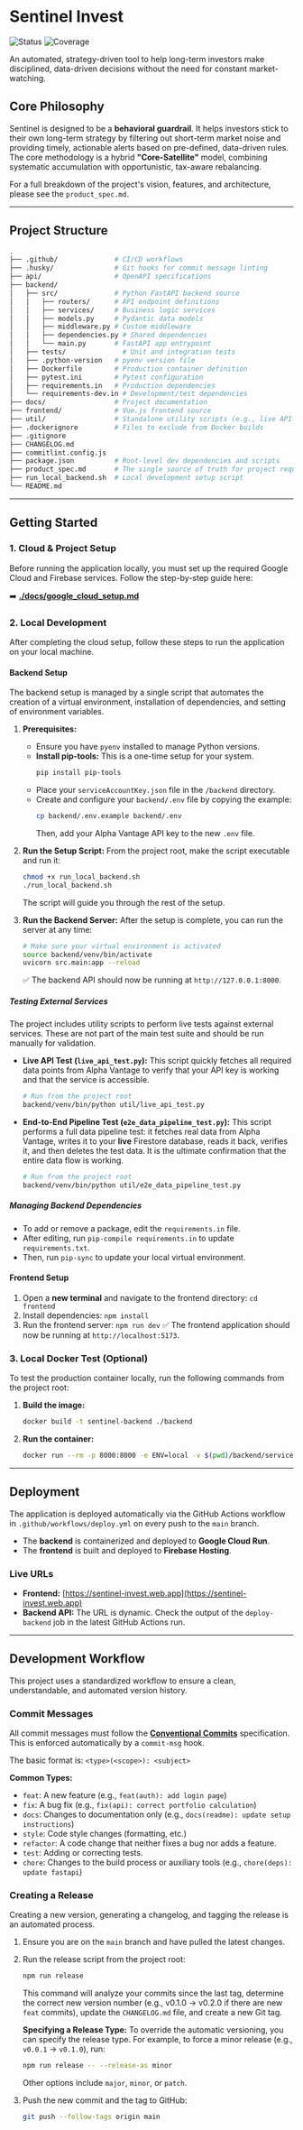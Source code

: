 # Sentinel Invest 

![Status](https://img.shields.io/badge/status-Work%20In%20Progress-orange) ![Coverage](https://img.shields.io/badge/coverage-78%25-green)

An automated, strategy-driven tool to help long-term investors make disciplined, data-driven decisions without the need for constant market-watching.

## Core Philosophy

Sentinel is designed to be a **behavioral guardrail**. It helps investors stick to their own long-term strategy by filtering out short-term market noise and providing timely, actionable alerts based on pre-defined, data-driven rules. The core methodology is a hybrid **"Core-Satellite"** model, combining systematic accumulation with opportunistic, tax-aware rebalancing.

For a full breakdown of the project's vision, features, and architecture, please see the `product_spec.md`.

---

## Project Structure

```bash
.
├── .github/              # CI/CD workflows
├── .husky/               # Git hooks for commit message linting
├── api/                  # OpenAPI specifications
├── backend/
│   ├── src/              # Python FastAPI backend source
│   │   ├── routers/      # API endpoint definitions
│   │   ├── services/     # Business logic services
│   │   ├── models.py     # Pydantic data models
│   │   ├── middleware.py # Custom middleware
│   │   ├── dependencies.py # Shared dependencies
│   │   └── main.py       # FastAPI app entrypoint
│   ├── tests/              # Unit and integration tests
│   ├── .python-version   # pyenv version file
│   ├── Dockerfile        # Production container definition
│   ├── pytest.ini        # Pytest configuration
│   ├── requirements.in   # Production dependencies
│   └── requirements-dev.in # Development/test dependencies
├── docs/                 # Project documentation
├── frontend/             # Vue.js frontend source
├── util/                 # Standalone utility scripts (e.g., live API tests)
├── .dockerignore         # Files to exclude from Docker builds
├── .gitignore
├── CHANGELOG.md
├── commitlint.config.js
├── package.json          # Root-level dev dependencies and scripts
├── product_spec.md       # The single source of truth for project requirements
├── run_local_backend.sh  # Local development setup script
└── README.md
``` 

---

## Getting Started

### 1. Cloud & Project Setup

Before running the application locally, you must set up the required Google Cloud and Firebase services. Follow the step-by-step guide here:

➡️ **[./docs/google_cloud_setup.md](./docs/google_cloud_setup.md)**

### 2. Local Development

After completing the cloud setup, follow these steps to run the application on your local machine.

#### Backend Setup
The backend setup is managed by a single script that automates the creation of a virtual environment, installation of dependencies, and setting of environment variables.

1.  **Prerequisites:**
    - Ensure you have `pyenv` installed to manage Python versions.
    - **Install pip-tools:** This is a one-time setup for your system.
      ```bash
      pip install pip-tools
      ```
    - Place your `serviceAccountKey.json` file in the `/backend` directory.
    - Create and configure your `backend/.env` file by copying the example:
      ```bash
      cp backend/.env.example backend/.env
      ```
      Then, add your Alpha Vantage API key to the new `.env` file.

2.  **Run the Setup Script:**
    From the project root, make the script executable and run it:
    ```bash
    chmod +x run_local_backend.sh
    ./run_local_backend.sh
    ```
    The script will guide you through the rest of the setup.

3.  **Run the Backend Server:**
    After the setup is complete, you can run the server at any time:
    ```bash
    # Make sure your virtual environment is activated
    source backend/venv/bin/activate
    uvicorn src.main:app --reload
    ```
    ✅ The backend API should now be running at `http://127.0.0.1:8000`.

##### Testing External Services
The project includes utility scripts to perform live tests against external services. These are not part of the main test suite and should be run manually for validation.

- **Live API Test (`live_api_test.py`):**
  This script quickly fetches all required data points from Alpha Vantage to verify that your API key is working and that the service is accessible.
  ```bash
  # Run from the project root
  backend/venv/bin/python util/live_api_test.py
  ```

- **End-to-End Pipeline Test (`e2e_data_pipeline_test.py`):**
  This script performs a full data pipeline test: it fetches real data from Alpha Vantage, writes it to your **live** Firestore database, reads it back, verifies it, and then deletes the test data. It is the ultimate confirmation that the entire data flow is working.
  ```bash
  # Run from the project root
  backend/venv/bin/python util/e2e_data_pipeline_test.py
  ```

##### Managing Backend Dependencies

- To add or remove a package, edit the `requirements.in` file.
- After editing, run `pip-compile requirements.in` to update `requirements.txt`.
- Then, run `pip-sync` to update your local virtual environment.

#### Frontend Setup
1.  Open a **new terminal** and navigate to the frontend directory: `cd frontend`
2.  Install dependencies: `npm install`
3.  Run the frontend server: `npm run dev`
    ✅ The frontend application should now be running at `http://localhost:5173`.

### 3. Local Docker Test (Optional)

To test the production container locally, run the following commands from the project root:

1.  **Build the image:**
    ```bash
    docker build -t sentinel-backend ./backend
    ```
2.  **Run the container:**

    ```bash
    docker run --rm -p 8000:8000 -e ENV=local -v $(pwd)/backend/serviceAccountKey.json:/app/serviceAccountKey.json sentinel-backend
    ```

---

## Deployment

The application is deployed automatically via the GitHub Actions workflow in `.github/workflows/deploy.yml` on every push to the `main` branch.

-   The **backend** is containerized and deployed to **Google Cloud Run**.
-   The **frontend** is built and deployed to **Firebase Hosting**.

### Live URLs

-   **Frontend:** [https://sentinel-invest.web.app](https://sentinel-invest.web.app)
-   **Backend API:** The URL is dynamic. Check the output of the `deploy-backend` job in the latest GitHub Actions run.

---

## Development Workflow

This project uses a standardized workflow to ensure a clean, understandable, and automated version history.

### Commit Messages

All commit messages must follow the [**Conventional Commits**](https://www.conventionalcommits.org/) specification. This is enforced automatically by a `commit-msg` hook.

The basic format is:
`<type>(<scope>): <subject>`

**Common Types:**
-   `feat`: A new feature (e.g., `feat(auth): add login page`)
-   `fix`: A bug fix (e.g., `fix(api): correct portfolio calculation`)
-   `docs`: Changes to documentation only (e.g., `docs(readme): update setup instructions`)
-   `style`: Code style changes (formatting, etc.)
-   `refactor`: A code change that neither fixes a bug nor adds a feature.
-   `test`: Adding or correcting tests.
-   `chore`: Changes to the build process or auxiliary tools (e.g., `chore(deps): update fastapi`)

### Creating a Release

Creating a new version, generating a changelog, and tagging the release is an automated process.

1.  Ensure you are on the `main` branch and have pulled the latest changes.
2.  Run the release script from the project root:
    ```bash
    npm run release
    ```
    This command will analyze your commits since the last tag, determine the correct new version number (e.g., v0.1.0 -> v0.2.0 if there are new `feat` commits), update the `CHANGELOG.md` file, and create a new Git tag.

    **Specifying a Release Type:**
    To override the automatic versioning, you can specify the release type. For example, to force a minor release (e.g., `v0.0.1` -> `v0.1.0`), run:
    ```bash
    npm run release -- --release-as minor
    ```
    Other options include `major`, `minor`, or `patch`.

3.  Push the new commit and the tag to GitHub:

    ```bash
    git push --follow-tags origin main
    ```
